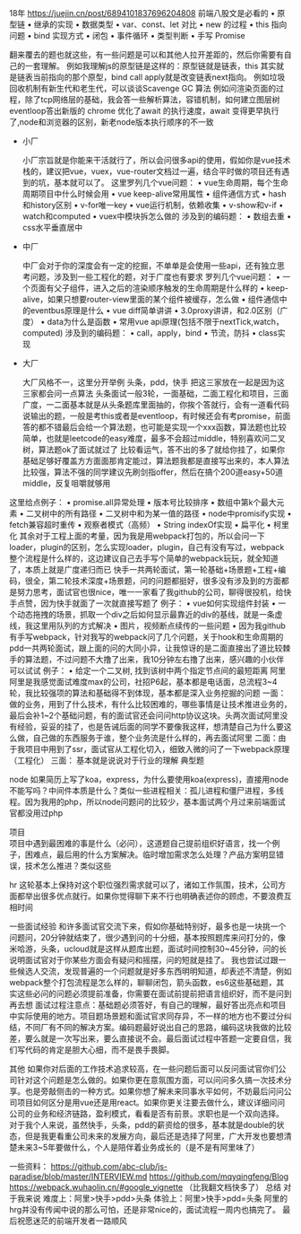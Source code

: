 18年
https://juejin.cn/post/6894101837696204808
前端八股文是必看的
• 原型链
• 继承的实现
• 数据类型
• var、const、let 对比
• new 的过程
• this 指向问题
• bind 实现方式
• 闭包
• 事件循环
• 类型判断
• 手写 Promise

翻来覆去的题也就这些，有一些问题是可以和其他人拉开差距的，然后你需要有自己的一套理解。
例如我理解js的原型链是这样的：原型链就是链表，this 其实就是链表当前指向的那个原型，bind call apply就是改变链表next指向。
例如垃圾回收机制有新生代和老生代，可以谈谈Scavenge GC 算法
例如问渲染页面的过程，除了tcp网络层的基础，我会答一些解析算法，容错机制，如何建立图层树
eventloop答出新版的 chrome 优化了await 的执行速度，await 变得更早执行了,node和浏览器的区别，新老node版本执行顺序的不一致

- 小厂

  小厂宗旨就是你能来干活就行了，所以会问很多api的使用，假如你是vue技术栈的，建议把vue，vuex，vue-router文档过一遍，结合平时做的项目还有遇到的坑，基本就可以了。
这里罗列几个vue问题：
  • vue生命周期，每个生命周期项目中什么时候会用
  • vue keep-alive常用属性
  • 组件通信方式
  • hash和history区别
  • v-for唯一key
  • vue运行机制，依赖收集
  • v-show和v-if
  • watch和computed
  • vuex中模块拆怎么做的
涉及到的编码题：
  • 数组去重
  • css水平垂直居中

- 中厂

  中厂会对于你的深度会有一定的挖掘，不单单是会使用一些api，还有独立思考问题，涉及到一些工程化的题，对于广度也有要求
罗列几个vue问题：
  • 一个页面有父子组件，进入之后的渲染顺序触发的生命周期是什么样的
  • keep-alive，如果只想要router-view里面的某个组件被缓存，怎么做
  • 组件通信中的eventbus原理是什么
  • vue diff简单讲讲
  • 3.0proxy讲讲，和2.0区别（广度）
  • data为什么是函数
  • 常用vue api原理(包括不限于nextTick,watch，computed)
涉及到的编码题：
  • call，apply，bind
  • 节流，防抖
  • class实现


- 大厂

  大厂风格不一，这里分开举例
头条，pdd，快手
  把这三家放在一起是因为这三家都会问一点算法
  头条面试一般3轮，一面基础，二面工程化和项目，三面广度，一二面基本就是从头条题库里面抽的，你挨个答就行，会有一道看代码说输出的题，一般是考this或者是eventloop，有时候还会有考promise，前面答的都不错最后会给一个算法题，也可能是实现一个xxx函数，算法题也比较简单，也就是leetcode的easy难度，最多不会超过middle，特别喜欢问二叉树，算法题ok了面试就过了
  比较看运气，答不出的多了就给你挂了，如果你基础足够好覆盖方方面面那肯定能过，算法题我都是直接写出来的，本人算法比较强，算法不强的同学建议先刷剑指offer，然后在搞个200道easy+50道middle，反复咀嚼就够用
  
  
  
这里给点例子：
  • promise.all异常处理
  • 版本号比较排序
  • 数组中第k个最大元素
  • 二叉树中的所有路径
  • 二叉树中和为某一值的路径
  • node中promisify实现
  • fetch兼容超时重传
  • 观察者模式（高频）
  • String indexOf实现
  • 扁平化
  • 柯里化
  其余对于工程上面的考量，因为我是用webpack打包的，所以会问一下loader，plugin的区别，怎么实现loader，plugin，自己有没有写过，webpack整个流程是什么样的，这边建议自己去手写个简单的webpack玩玩，就全知道了，本质上就是广度递归而已
  快手一共两轮面试，第一轮基础+场景题+工程+编码，很全，第二轮技术深度+场景题，问的问题都挺好，很多没有涉及到的方面都是努力思考，面试官也很nice，唯一一家看了我github的公司，聊得很投机，给快手点赞，因为快手就面了一次就直接写题了
例子：
  • vue如何实现组件封装
  • 一个动态拖拽的场景，抓取一个div之后如何显示最靠近的div的基线，就是一条虚线，我这里用队列的方式解决
  • 图片，视频断点续传的一些问题
  • 因为我github有手写webpack，针对我写的webpack问了几个问题，关于hook和生命周期的
  pdd一共两轮面试，跟上面的问的大同小异，让我惊讶的是二面直接出了道比较棘手的算法题，不过问题不大撸了出来，我10分钟左右撸了出来，感兴趣的小伙伴可以试试
例子：
  • 给定一个二叉树, 找到该树中两个指定节点间的最短距离
阿里
  阿里是我感觉面试难度max的公司，社招P6起，基本都是电话面，总流程3~4轮，我比较强项的算法和基础得不到体现，基本都是深入业务挖掘的问题
  一面：做的业务，用到了什么技术，有什么比较困难的，哪些事情是让技术推进业务的，最后会补1~2个基础问题，有的面试官还会问问http协议这块。头两次面试阿里没有经验，妥妥的挂了，也是告诫后面的同学不要像我这样，想清楚自己为什么要这么做，自己做的东西服务于谁，整个业务流是什么样的，再去面试阿里
  二面：由于我项目中用到了ssr，面试官从工程化切入，细致入微的问了一下webpack原理（工程化）
  三面： 基本就是说说对于行业的理解
典型题

node
  如果简历上写了koa，express，为什么要使用koa(express)，直接用node不能写吗？中间件本质是什么？类似一些进程相关：孤儿进程和僵尸进程，多线程。因为我用的php，所以node问题问的比较少，基本面试两个月过来前端面试官都没用过php

项目  
  项目中遇到最困难的事是什么（必问），这道题自己提前组织好语言，找一个例子，困难点，最后用的什么方案解决。临时增加需求怎么处理？产品方案明显错误，技术怎么推进？类似这些

hr
  这轮基本上保持对这个职位强烈需求就可以了，诸如工作氛围，技术，公司方面都举出很多优点就行。如果你觉得聊下来不行也明确表述你的顾虑，不要浪费互相时间

一些面试经验
  和许多面试官交流下来，假如你基础特别好，最多也是一块挑一个问题问，20分钟就结束了，很少遇到问的十分细，基本按照题库来问打分的，像米哈游，头条，ucloud就是这样从题库出题，面试时间控制30~45分钟，问的长说明面试官对于你某些方面会有疑问和摇摆，问的短就是挂了。
  我也尝试过跟一些候选人交流，发现普遍的一个问题就是好多东西明明知道，却表述不清楚，例如webpack整个打包流程是怎么样的，聊聊闭包，箭头函数，es6这些基础题，其实这些必问的问题必须提前准备，你需要在面试前提前把语言组织好，而不是问到再去想
  面试过程注意点：基础题必须答好，有自己的理解，最好答出亮点和项目中实际使用的地方。项目题场景题和面试官求同存异，不一样的地方也不要过分纠结，不同厂有不同的解决方案。编码题最好说出自己的思路，编码这块我做的比较差，要么就是一次写出来，要么直接说不会。最后面试过程中答题一定要自信，我们写代码的肯定是胆大心细，而不是畏手畏脚。

其他
  如果你对后面的工作技术追求较高，在一些问题后面可以反问面试官你们公司针对这个问题是怎么做的。如果你更在意氛围方面，可以问问多久搞一次技术分享。也是旁敲侧击的一种方式。如果你想了解未来同事水平如何，不妨最后问问公司项目如何区分是用vue还是用react。如果你更关注要去做什么，建议详细问问公司的业务和经济链路，盈利模式，看看是否有前景。求职也是一个双向选择。
  对于我个人来说，虽然快手，头条，pdd的薪资给的很多，基本就是double的状态，但是我更看重公司未来的发展方向，最后还是选择了阿里，广大开发也要想清楚未来3~5年要做什么，个人是陪伴着业务成长的（是不是有阿里味了）
  
一些资料：
https://github.com/abc-club/js-paradise/blob/master/INTERVIEW.md
https://github.com/mqyqingfeng/Blog
https://webpack.wuhaolin.cn/#google_vignette （比我翻文档快多了）
总结
对于我来说
难度上：阿里>快手>pdd>头条
体验上：阿里>快手>pdd=头条
阿里的hrg并没有传闻中说的那么可怕，还是非常nice的，面试流程一周内也搞完了。
  最后祝愿迷茫的前端开发者一路顺风
  
